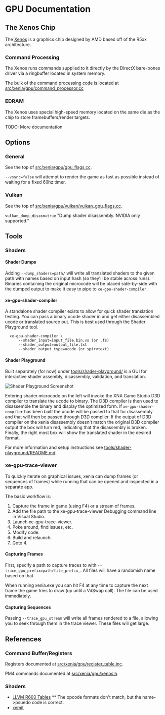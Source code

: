 # GPU Documentation

## The Xenos Chip

The [Xenos](https://en.wikipedia.org/wiki/Xenos_\(graphics_chip\)) is a graphics
chip designed by AMD based off of the R5xx architecture.

### Command Processing

The Xenos runs commands supplied to it directly by the DirectX bare-bones driver
via a ringbuffer located in system memory.

The bulk of the command processing code is located at
[src/xenia/gpu/command_processor.cc](../src/xenia/gpu/command_processor.cc)

### EDRAM

The Xenos uses special high-speed memory located on the same die as the chip to 
store framebuffers/render targets.

TODO: More documentation

## Options

### General

See the top of [src/xenia/gpu/gpu_flags.cc](../src/xenia/gpu/gpu_flags.cc).

`--vsync=false` will attempt to render the game as fast as possible instead of
waiting for a fixed 60hz timer.

### Vulkan

See the top of [src/xenia/gpu/vulkan/vulkan_gpu_flags.cc](../src/xenia/gpu/vulkan/vulkan_gpu_flags.cc).

`vulkan_dump_disasm=true` "Dump shader disassembly. NVIDIA only supported."

## Tools

### Shaders

#### Shader Dumps

Adding `--dump_shaders=path/` will write all translated shaders to the given
path with names based on input hash (so they'll be stable across runs).
Binaries containing the original microcode will be placed side-by-side with
the dumped output to make it easy to pipe to `xe-gpu-shader-compiler`.

#### xe-gpu-shader-compiler

A standalone shader compiler exists to allow for quick shader translation
testing. You can pass a binary ucode shader in and get either disassembled
ucode or translated source out. This is best used through the Shader
Playground tool.

```
  xe-gpu-shader-compiler \
      --shader_input=input_file.bin.vs (or .fs)
      --shader_output=output_file.txt
      --shader_output_type=ucode (or spirvtext)
```

#### Shader Playground

Built separately (for now) under [tools/shader-playground/](../tools/shader-playground/)
is a GUI for interactive shader assembly, disassembly, validation, and
translation.

![Shader Playground Screenshot](images/shader_playground.png?raw=true)

Entering shader microcode on the left will invoke the XNA Game Studio
D3D compiler to translate the ucode to binary. The D3D compiler is then
used to disassemble the binary and display the optimized form. If
`xe-gpu-shader-compiler` has been built the ucode will be passed to that
for disassembly and that will then be passed through D3D compiler. If
the output of D3D compiler on the xenia disassembly doesn't match the
original D3D compiler output the box will turn red, indicating that the
disassembly is broken. Finally, the right most box will show the
translated shader in the desired format.

For more information and setup instructions see
[tools/shader-playground/README.md](../tools/shader-playground/README.md).

### xe-gpu-trace-viewer

To quickly iterate on graphical issues, xenia can dump frames (or sequences of
frames) while running that can be opened and inspected in a separate app.

The basic workflow is:

1. Capture the frame in game (using F4) or a stream of frames.
2. Add the file path to the xe-gpu-trace-viewer Debugging command line in
Visual Studio.
3. Launch xe-gpu-trace-viewer.
4. Poke around, find issues, etc.
5. Modify code.
6. Build and relaunch.
7. Goto 4.

#### Capturing Frames

First, specify a path to capture traces to with
`--trace_gpu_prefix=path/file_prefix_`. All files will have a randomish name
based on that.

When running xenia.exe you can hit F4 at any time to capture the next frame the
game tries to draw (up until a VdSwap call). The file can be used immediately.

#### Capturing Sequences

Passing `--trace_gpu_stream` will write all frames rendered to a file, allowing
you to seek through them in the trace viewer. These files will get large.

## References

### Command Buffer/Registers

Registers documented at [src/xenia/gpu/register_table.inc](../src/xenia/gpu/register_table.inc).

PM4 commands documented at [src/xenia/gpu/xenos.h](../src/xenia/gpu/xenos.h#L521).

### Shaders

* [LLVM R600 Tables](https://llvm.org/viewvc/llvm-project/llvm/trunk/lib/Target/AMDGPU/R600Instructions.td)
** The opcode formats don't match, but the name->psuedo code is correct.
* [xemit](https://github.com/gligli/libxemit/blob/master/xemitops.c)
